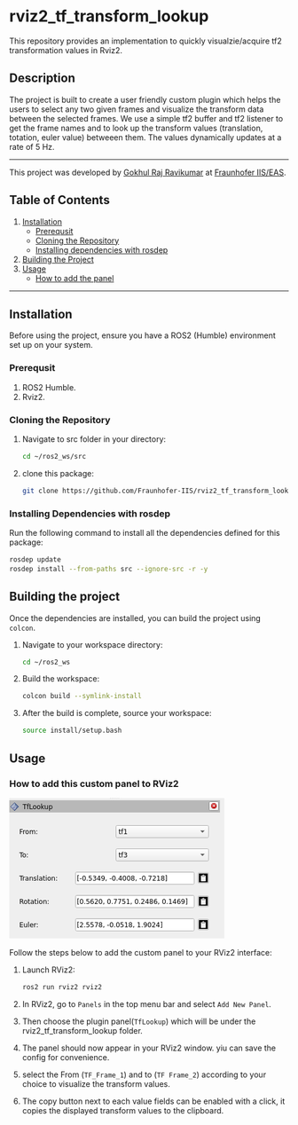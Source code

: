# rviz2_tf_transform_lookup

This repository provides an implementation to quickly visualzie/acquire tf2 transformation values in Rviz2.

## Description

The project is built to create a user friendly custom plugin which helps the users to select any two given frames and visualize the transform data between the selected frames. We use a simple tf2 buffer and tf2 listener to get the frame names and to look up the transform values (translation, totation, euler value) betweeen them. The values dynamically updates at a rate of 5 Hz. 

---
    
This project was developed by [Gokhul Raj Ravikumar](https://github.com/Gokhulraj6200) at [Fraunhofer IIS/EAS](https://www.eas.iis.fraunhofer.de/).

## Table of Contents
1. [Installation](#installation)
   - [Prerequsit](#prerequsit)
   - [Cloning the Repository](#cloning-the-repository)
   - [Installing dependencies with rosdep](#installing-dependencies-with-rosdep)
2. [Building the Project](#building-the-project)
3. [Usage](#usage)
   - [How to add the panel](#how-to-add-the-panel)

---

## Installation

Before using the project, ensure you have a ROS2 (Humble) environment set up on your system.

### Prerequsit

1. ROS2 Humble.
2. Rviz2.

### Cloning the Repository
1. Navigate to src folder in your directory:
    ```bash
    cd ~/ros2_ws/src
    ```
2. clone this package:
    ```bash
    git clone https://github.com/Fraunhofer-IIS/rviz2_tf_transform_lookup.git
    ```
### Installing Dependencies with rosdep

Run the following command to install all the dependencies defined for this package:

```bash
rosdep update
rosdep install --from-paths src --ignore-src -r -y
```

## Building the project

Once the dependencies are installed, you can build the project using `colcon`.

1. Navigate to your workspace directory:
    ```bash
    cd ~/ros2_ws
    ```

2. Build the workspace:
    ```bash
    colcon build --symlink-install
    ```
3. After the build is complete, source your workspace:
    ```bash
    source install/setup.bash
    ```
## Usage

### How to add this custom panel to RViz2
![](resources/demo.png)

Follow the steps below to add the custom panel to your RViz2 interface:

1. Launch RViz2:
    ```bash
    ros2 run rviz2 rviz2
    ```

2. In RViz2, go to `Panels` in the top menu bar and select `Add New Panel`.

3. Then choose the plugin panel(`TfLookup`) which will be under the rviz2_tf_transform_lookup folder.

4. The panel should now appear in your RViz2 window. yiu can save the config for convenience.

5. select the From (`TF_Frame_1`) and to (`TF Frame_2`) according to your choice to visualize the transform values.

6. The copy button next to each value fields can be enabled with a click, it copies the displayed transform values to the clipboard.